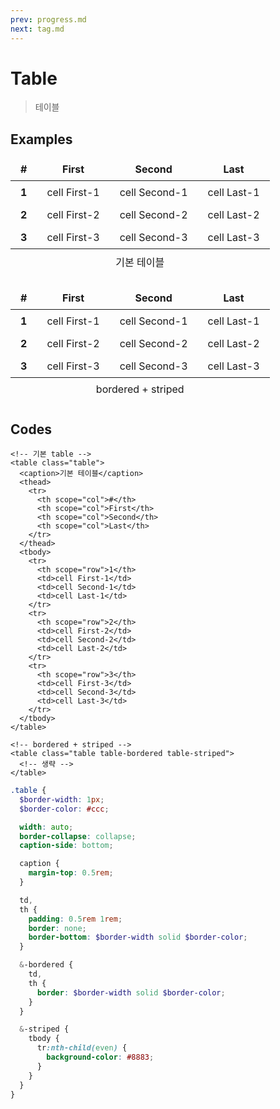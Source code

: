 ```yaml
---
prev: progress.md
next: tag.md
---
```


# Table

> 테이블

## Examples

<div class="box box-row">
  <table class="table">
    <caption>기본 테이블</caption>
    <thead>
      <tr>
        <th scope="col">#</th>
        <th scope="col">First</th>
        <th scope="col">Second</th>
        <th scope="col">Last</th>
      </tr>
    </thead>
    <tbody>
      <tr>
        <th scope="row">1</th>
        <td>cell First-1</td>
        <td>cell Second-1</td>
        <td>cell Last-1</td>
      </tr>
      <tr>
        <th scope="row">2</th>
        <td>cell First-2</td>
        <td>cell Second-2</td>
        <td>cell Last-2</td>
      </tr>
      <tr>
        <th scope="row">3</th>
        <td>cell First-3</td>
        <td>cell Second-3</td>
        <td>cell Last-3</td>
      </tr>
    </tbody>
  </table>
  <!-- | -->
  <table class="table table-bordered table-striped">
    <caption>bordered + striped</caption>
    <thead>
      <tr>
        <th scope="col">#</th>
        <th scope="col">First</th>
        <th scope="col">Second</th>
        <th scope="col">Last</th>
      </tr>
    </thead>
    <tbody>
      <tr>
        <th scope="row">1</th>
        <td>cell First-1</td>
        <td>cell Second-1</td>
        <td>cell Last-1</td>
      </tr>
      <tr>
        <th scope="row">2</th>
        <td>cell First-2</td>
        <td>cell Second-2</td>
        <td>cell Last-2</td>
      </tr>
      <tr>
        <th scope="row">3</th>
        <td>cell First-3</td>
        <td>cell Second-3</td>
        <td>cell Last-3</td>
      </tr>
    </tbody>
  </table>
</div>

## Codes

<CodeGroup>
  <CodeGroupItem title="html">

```html{35}
<!-- 기본 table -->
<table class="table">
  <caption>기본 테이블</caption>
  <thead>
    <tr>
      <th scope="col">#</th>
      <th scope="col">First</th>
      <th scope="col">Second</th>
      <th scope="col">Last</th>
    </tr>
  </thead>
  <tbody>
    <tr>
      <th scope="row">1</th>
      <td>cell First-1</td>
      <td>cell Second-1</td>
      <td>cell Last-1</td>
    </tr>
    <tr>
      <th scope="row">2</th>
      <td>cell First-2</td>
      <td>cell Second-2</td>
      <td>cell Last-2</td>
    </tr>
    <tr>
      <th scope="row">3</th>
      <td>cell First-3</td>
      <td>cell Second-3</td>
      <td>cell Last-3</td>
    </tr>
  </tbody>
</table>

<!-- bordered + striped -->
<table class="table table-bordered table-striped">
  <!-- 생략 -->
</table>
```

  </CodeGroupItem>
  <CodeGroupItem title="SCSS">

```scss
.table {
  $border-width: 1px;
  $border-color: #ccc;

  width: auto;
  border-collapse: collapse;
  caption-side: bottom;

  caption {
    margin-top: 0.5rem;
  }

  td,
  th {
    padding: 0.5rem 1rem;
    border: none;
    border-bottom: $border-width solid $border-color;
  }

  &-bordered {
    td,
    th {
      border: $border-width solid $border-color;
    }
  }

  &-striped {
    tbody {
      tr:nth-child(even) {
        background-color: #8883;
      }
    }
  }
}
```

  </CodeGroupItem>
</CodeGroup>

<style lang="scss" scoped>
.table {
  $border-width: 1px;
  $border-color: #ccc;

  width: auto;
  border-collapse: collapse;
  caption-side: bottom;

  caption {
    margin-top: 0.5rem;
  }

  td,
  th {
    padding: 0.5rem 1rem;
    border: none;
    border-bottom: $border-width solid $border-color;
  }

  &-bordered {
    td,
    th {
      border: $border-width solid $border-color;
    }
  }
  &-striped {
    tbody {
      tr:nth-child(even) {
        background-color: #8883;
      }
    }
  }

  // reset reset
  display: table;

  tr {
    border: unset;

    &:nth-child(2n) {
      background-color: unset;
    }
  }
}
</style>